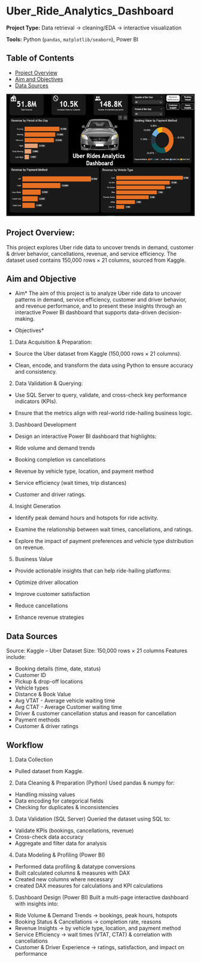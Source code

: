 # Uber_Ride_Analytics_Dashboard

**Project Type:** Data retrieval → cleaning/EDA → interactive visualization

**Tools:** Python (`pandas`, `matplotlib/seaborn`), Power BI

## Table of Contents

* [Project Overview](#project-overview)
* [Aim and Objectives](#aim-and-objectives)
* [Data Sources](#data-sources)

<img width="576" height="325" alt="WB Dash" src="https://github.com/WalterDan/uber_ride_analytics_dashboard/blob/1641f2301cc9f6d137aacfa5470bc51932eaa9a4/Screenshot%202025-08-21%20012654.png" />

## Project Overview:
This project explores Uber ride data to uncover trends in demand, customer & driver behavior, cancellations, revenue, and service efficiency. The dataset used contains 150,000 rows × 21 columns, sourced from Kaggle.

## Aim and Objective

* Aim*
The aim of this project is to analyze Uber ride data to uncover patterns in demand, service efficiency, customer and driver behavior, and revenue performance, and to present these insights through an interactive Power BI dashboard that supports data-driven decision-making.

* Objectives*

1.  Data Acquisition & Preparation:
- Source the Uber dataset from Kaggle (150,000 rows × 21 columns).

- Clean, encode, and transform the data using Python to ensure accuracy and consistency.

2. Data Validation & Querying:
- Use SQL Server to query, validate, and cross-check key performance indicators (KPIs).

- Ensure that the metrics align with real-world ride-hailing business logic.

3. Dashboard Development

- Design an interactive Power BI dashboard that highlights:

- Ride volume and demand trends

- Booking completion vs cancellations

- Revenue by vehicle type, location, and payment method

- Service efficiency (wait times, trip distances)

- Customer and driver ratings.

4. Insight Generation

- Identify peak demand hours and hotspots for ride activity.

- Examine the relationship between wait times, cancellations, and ratings.

- Explore the impact of payment preferences and vehicle type distribution on revenue.

5. Business Value

- Provide actionable insights that can help ride-hailing platforms:

- Optimize driver allocation

- Improve customer satisfaction

- Reduce cancellations

- Enhance revenue strategies

## Data Sources

Source: Kaggle – Uber Dataset
Size: 150,000 rows × 21 columns
Features include:
- Booking details (time, date, status)
- Customer ID
- Pickup & drop-off locations
- Vehicle types
- Distance & Book Value
- Avg VTAT - Average vehicle waiting time
- Avg CTAT - Average Customer waiting time
- Driver & customer cancellation status and reason for cancellation
- Payment methods
- Customer & driver ratings

## Workflow
1. Data Collection
- Pulled dataset from Kaggle.

2. Data Cleaning & Preparation (Python)
Used pandas & numpy for:
- Handling missing values
- Data encoding for categorical fields
- Checking for duplicates & inconsistencies

3. Data Validation (SQL Server)
Queried the dataset using SQL to:
- Validate KPIs (bookings, cancellations, revenue)
- Cross-check data accuracy
- Aggregate and filter data for analysis

4. Data Modeling & Profiling (Power BI)
- Performed data profiling & datatype conversions
- Built calculated columns & measures with DAX
- Created new columns where necessary
- created DAX measures for calculations and KPI calculations

5. Dashboard Design (Power BI)
Built a multi-page interactive dashboard with insights into:
- Ride Volume & Demand Trends → bookings, peak hours, hotspots
- Booking Status & Cancellations → completion rate, reasons
- Revenue Insights → by vehicle type, location, and payment method
- Service Efficiency → wait times (VTAT, CTAT) & correlation with cancellations
- Customer & Driver Experience → ratings, satisfaction, and impact on performance





